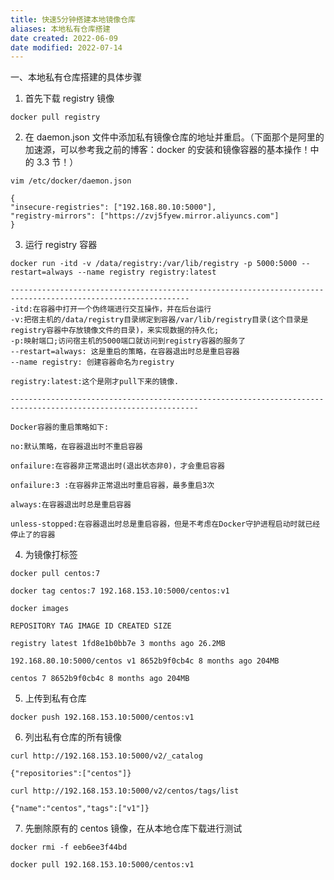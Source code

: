 ```yaml
---
title: 快速5分钟搭建本地镜像仓库
aliases: 本地私有仓库搭建
date created: 2022-06-09
date modified: 2022-07-14
---
```


一、本地私有仓库搭建的具体步骤

1. 首先下载 registry 镜像
 

```
docker pull registry
```

2. 在 daemon.json 文件中添加私有镜像仓库的地址并重启。（下面那个是阿里的加速源，可以参考我之前的博客：docker 的安装和镜像容器的基本操作！中的 3.3 节！）
 

```
vim /etc/docker/daemon.json

{
"insecure-registries": ["192.168.80.10:5000"],
"registry-mirrors": ["https://zvj5fyew.mirror.aliyuncs.com"]
}
``` 

3. 运行 registry 容器
 

```
docker run -itd -v /data/registry:/var/lib/registry -p 5000:5000 --restart=always --name registry registry:latest

--------------------------------------------------------------------------------------------------------------
-itd:在容器中打开一个伪终端进行交互操作，并在后台运行
-v:把宿主机的/data/registry目录绑定到容器/var/lib/registry目录(这个目录是registry容器中存放镜像文件的目录)，来实现数据的持久化;
-p:映射端口;访问宿主机的5000端口就访问到registry容器的服务了
--restart=always: 这是重启的策略，在容器退出时总是重启容器
--name registry: 创建容器命名为registry

registry:latest:这个是刚才pull下来的镜像.

----------------------------------------------------------------------------------------------------------------

Docker容器的重启策略如下:

no:默认策略，在容器退出时不重启容器

onfailure:在容器非正常退出时(退出状态非0)，才会重启容器

onfailure:3 :在容器非正常退出时重启容器，最多重启3次

always:在容器退出时总是重启容器

unless-stopped:在容器退出时总是重启容器，但是不考虑在Docker守护进程启动时就已经停止了的容器
```

4. 为镜像打标签
 

```
docker pull centos:7

docker tag centos:7 192.168.153.10:5000/centos:v1

docker images

REPOSITORY TAG IMAGE ID CREATED SIZE

registry latest 1fd8e1b0bb7e 3 months ago 26.2MB

192.168.80.10:5000/centos v1 8652b9f0cb4c 8 months ago 204MB

centos 7 8652b9f0cb4c 8 months ago 204MB
```

5. 上传到私有仓库

```
docker push 192.168.153.10:5000/centos:v1
```

6. 列出私有仓库的所有镜像

```
curl http://192.168.153.10:5000/v2/_catalog

{"repositories":["centos"]}

curl http://192.168.153.10:5000/v2/centos/tags/list

{"name":"centos","tags":["v1"]}
```

7. 先删除原有的 centos 镜像，在从本地仓库下载进行测试

```
docker rmi -f eeb6ee3f44bd

docker pull 192.168.153.10:5000/centos:v1
```
